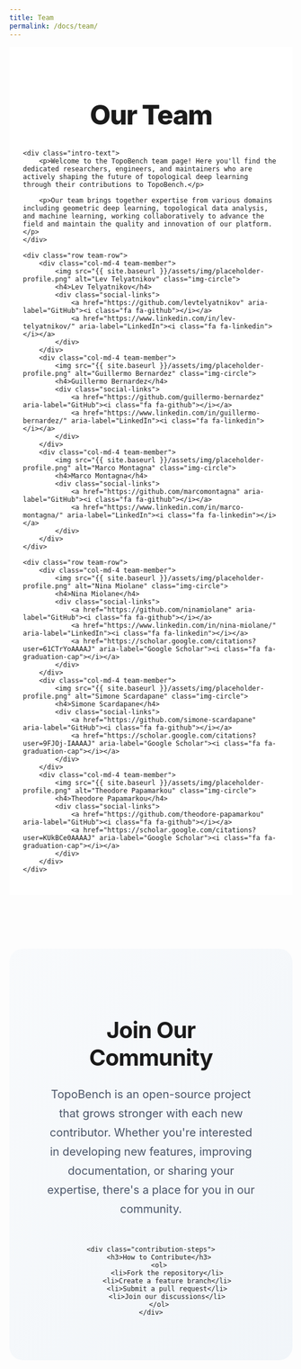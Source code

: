 ```yaml
---
title: Team
permalink: /docs/team/
---
```


<div class="team-container">
    <h1>Our Team</h1>

    <div class="intro-text">
        <p>Welcome to the TopoBench team page! Here you'll find the dedicated researchers, engineers, and maintainers who are actively shaping the future of topological deep learning through their contributions to TopoBench.</p>
        
        <p>Our team brings together expertise from various domains including geometric deep learning, topological data analysis, and machine learning, working collaboratively to advance the field and maintain the quality and innovation of our platform.</p>
    </div>

    <div class="row team-row">
        <div class="col-md-4 team-member">
            <img src="{{ site.baseurl }}/assets/img/placeholder-profile.png" alt="Lev Telyatnikov" class="img-circle">
            <h4>Lev Telyatnikov</h4>
            <div class="social-links">
                <a href="https://github.com/levtelyatnikov" aria-label="GitHub"><i class="fa fa-github"></i></a>
                <a href="https://www.linkedin.com/in/lev-telyatnikov/" aria-label="LinkedIn"><i class="fa fa-linkedin"></i></a>
            </div>
        </div>
        <div class="col-md-4 team-member">
            <img src="{{ site.baseurl }}/assets/img/placeholder-profile.png" alt="Guillermo Bernardez" class="img-circle">
            <h4>Guillermo Bernardez</h4>
            <div class="social-links">
                <a href="https://github.com/guillermo-bernardez" aria-label="GitHub"><i class="fa fa-github"></i></a>
                <a href="https://www.linkedin.com/in/guillermo-bernardez/" aria-label="LinkedIn"><i class="fa fa-linkedin"></i></a>
            </div>
        </div>
        <div class="col-md-4 team-member">
            <img src="{{ site.baseurl }}/assets/img/placeholder-profile.png" alt="Marco Montagna" class="img-circle">
            <h4>Marco Montagna</h4>
            <div class="social-links">
                <a href="https://github.com/marcomontagna" aria-label="GitHub"><i class="fa fa-github"></i></a>
                <a href="https://www.linkedin.com/in/marco-montagna/" aria-label="LinkedIn"><i class="fa fa-linkedin"></i></a>
            </div>
        </div>
    </div>

    <div class="row team-row">
        <div class="col-md-4 team-member">
            <img src="{{ site.baseurl }}/assets/img/placeholder-profile.png" alt="Nina Miolane" class="img-circle">
            <h4>Nina Miolane</h4>
            <div class="social-links">
                <a href="https://github.com/ninamiolane" aria-label="GitHub"><i class="fa fa-github"></i></a>
                <a href="https://www.linkedin.com/in/nina-miolane/" aria-label="LinkedIn"><i class="fa fa-linkedin"></i></a>
                <a href="https://scholar.google.com/citations?user=61CTrYoAAAAJ" aria-label="Google Scholar"><i class="fa fa-graduation-cap"></i></a>
            </div>
        </div>
        <div class="col-md-4 team-member">
            <img src="{{ site.baseurl }}/assets/img/placeholder-profile.png" alt="Simone Scardapane" class="img-circle">
            <h4>Simone Scardapane</h4>
            <div class="social-links">
                <a href="https://github.com/simone-scardapane" aria-label="GitHub"><i class="fa fa-github"></i></a>
                <a href="https://scholar.google.com/citations?user=9FJOj-IAAAAJ" aria-label="Google Scholar"><i class="fa fa-graduation-cap"></i></a>
            </div>
        </div>
        <div class="col-md-4 team-member">
            <img src="{{ site.baseurl }}/assets/img/placeholder-profile.png" alt="Theodore Papamarkou" class="img-circle">
            <h4>Theodore Papamarkou</h4>
            <div class="social-links">
                <a href="https://github.com/theodore-papamarkou" aria-label="GitHub"><i class="fa fa-github"></i></a>
                <a href="https://scholar.google.com/citations?user=KUkBCe0AAAAJ" aria-label="Google Scholar"><i class="fa fa-graduation-cap"></i></a>
            </div>
        </div>
    </div>
</div>

<style>
/* Container and Global Styles */
.team-container {
    max-width: 1200px;
    margin: 0 auto;
    padding: 2rem;
    background-color: #ffffff;
}

/* Typography */
h1 {
    font-family: 'Inter', -apple-system, BlinkMacSystemFont, 'Segoe UI', Roboto, sans-serif;
    font-size: 3.5rem;
    font-weight: 800;
    color: #1a1a1a;
    margin-bottom: 2rem;
    letter-spacing: -0.03em;
    text-align: center;
}

.intro-text {
    max-width: 800px;
    margin: 0 auto 4rem;
    text-align: center;
}

.intro-text p {
    font-family: 'Inter', -apple-system, BlinkMacSystemFont, 'Segoe UI', Roboto, sans-serif;
    font-size: 1.25rem;
    line-height: 1.7;
    color: #4a5568;
    margin-bottom: 1.5rem;
    font-weight: 400;
}

/* Team Grid Layout */
.team-row {
    margin: 0 -1.5rem 4rem;
    display: flex;
    justify-content: center;
    gap: 2.5rem;
}

/* Team Member Cards */
.team-member {
    text-align: center;
    padding: 2.5rem;
    background: #ffffff;
    border-radius: 16px;
    box-shadow: 0 4px 6px rgba(0, 0, 0, 0.02), 
                0 10px 15px rgba(0, 0, 0, 0.03);
    transition: all 0.4s cubic-bezier(0.165, 0.84, 0.44, 1);
    border: 1px solid rgba(0, 0, 0, 0.04);
}

.team-member:hover {
    transform: translateY(-8px);
    box-shadow: 0 12px 24px rgba(0, 0, 0, 0.05), 
                0 20px 48px rgba(0, 0, 0, 0.025);
}

/* Profile Images */
.team-member img {
    width: 200px;
    height: 200px;
    margin-bottom: 2rem;
    border: 4px solid #ffffff;
    box-shadow: 0 4px 8px rgba(0, 0, 0, 0.06);
    transition: all 0.4s ease;
    border-radius: 50%;
}

.team-member img:hover {
    transform: scale(1.05);
    box-shadow: 0 8px 16px rgba(0, 0, 0, 0.08);
}

/* Name Typography */
.team-member h4 {
    font-family: 'Inter', -apple-system, BlinkMacSystemFont, 'Segoe UI', Roboto, sans-serif;
    font-size: 1.5rem;
    margin: 1rem 0;
    color: #1a1a1a;
    font-weight: 700;
    letter-spacing: -0.01em;
}

/* Social Links */
.social-links {
    margin-top: 1.5rem;
    display: flex;
    justify-content: center;
    gap: 0.75rem;
}

.social-links a {
    display: inline-flex;
    align-items: center;
    justify-content: center;
    width: 42px;
    height: 42px;
    color: #4a5568;
    font-size: 1.25rem;
    border-radius: 50%;
    transition: all 0.3s ease;
    background: #f8fafc;
    border: 1px solid rgba(0, 0, 0, 0.04);
}

.social-links a:hover {
    color: #3b82f6;
    background: #eff6ff;
    transform: translateY(-2px);
    box-shadow: 0 4px 8px rgba(59, 130, 246, 0.1);
}

/* Specific Icon Adjustments */
.fa-graduation-cap {
    font-size: 1.125rem;
}

/* Responsive Design */
@media (max-width: 1024px) {
    .team-container {
        padding: 1.5rem;
    }

    h1 {
        font-size: 3rem;
    }

    .intro-text p {
        font-size: 1.125rem;
    }

    .team-member {
        padding: 2rem;
    }
}

@media (max-width: 768px) {
    h1 {
        font-size: 2.5rem;
    }

    .team-row {
        flex-direction: column;
        gap: 2rem;
    }

    .team-member {
        margin: 0 1rem;
    }

    .team-member img {
        width: 180px;
        height: 180px;
    }

    .team-member h4 {
        font-size: 1.35rem;
    }
}
</style>

<div class="community-section">
    <h2>Join Our Community</h2>
    <p>TopoBench is an open-source project that grows stronger with each new contributor. Whether you're interested in developing new features, improving documentation, or sharing your expertise, there's a place for you in our community.</p>
    
    <div class="contribution-steps">
        <h3>How to Contribute</h3>
        <ol>
            <li>Fork the repository</li>
            <li>Create a feature branch</li>
            <li>Submit a pull request</li>
            <li>Join our discussions</li>
        </ol>
    </div>
</div>

<style>
.community-section {
    margin-top: 6rem;
    padding: 4rem;
    background: linear-gradient(to bottom right, #f8fafc, #f1f5f9);
    border-radius: 24px;
    text-align: center;
}

.community-section h2 {
    font-family: 'Inter', -apple-system, BlinkMacSystemFont, 'Segoe UI', Roboto, sans-serif;
    font-size: 2.5rem;
    font-weight: 700;
    color: #1a1a1a;
    margin-bottom: 1.5rem;
    letter-spacing: -0.02em;
}

.community-section p {
    font-size: 1.25rem;
    line-height: 1.7;
    color: #4a5568;
    max-width: 800px;
    margin: 0 auto 3rem;
}

.contribution-steps {
    max-width: 600px;
    margin: 0 auto;
    text-align: left;
}

.contribution-steps h3 {
    font-size: 1.5rem;
    color: #1a1a1a;
    margin-bottom: 1.5rem;
    font-weight: 600;
}

.contribution-steps ol {
    list-style-type: none;
    counter-reset: steps;
    padding: 0;
}

.contribution-steps li {
    position: relative;
    padding-left: 3rem;
    margin-bottom: 1.25rem;
    font-size: 1.125rem;
    color: #4a5568;
    line-height: 1.6;
}

.contribution-steps li::before {
    counter-increment: steps;
    content: counter(steps);
    position: absolute;
    left: 0;
    top: 50%;
    transform: translateY(-50%);
    width: 32px;
    height: 32px;
    background: #3b82f6;
    color: white;
    border-radius: 50%;
    display: flex;
    align-items: center;
    justify-content: center;
    font-weight: 600;
    font-size: 0.875rem;
}

@media (max-width: 768px) {
    .community-section {
        padding: 3rem 1.5rem;
        margin-top: 4rem;
    }

    .community-section h2 {
        font-size: 2rem;
    }

    .community-section p {
        font-size: 1.125rem;
    }
}
</style> 